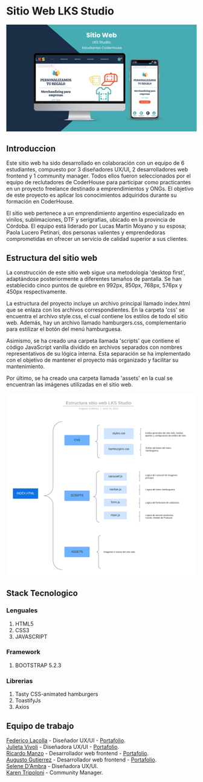 # Sitio Web LKS Studio

![Portada](./assets/PortadaLKStudio.png)

## Introduccion

Este sitio web ha sido desarrollado en colaboración con un equipo de 6 estudiantes, compuesto por 3 diseñadores UX/UI, 2 desarrolladores web frontend y 1 community manager. Todos ellos fueron seleccionados por el equipo de reclutadores de CoderHouse para participar como practicantes en un proyecto freelance destinado a emprendimientos y ONGs. El objetivo de este proyecto es aplicar los conocimientos adquiridos durante su formación en CoderHouse.

El sitio web pertenece a un emprendimiento argentino especializado en vinilos, sublimaciones, DTF y serigrafías, ubicado en la provincia de Córdoba. El equipo está liderado por Lucas Martín Moyano y su esposa; Paola Lucero Petinari, dos personas valientes y emprendedoras comprometidas en ofrecer un servicio de calidad superior a sus clientes.

## Estructura del sitio web
 
La construcción de este sitio web sigue una metodología 'desktop first', adaptándose posteriormente a diferentes tamaños de pantalla. Se han establecido cinco puntos de quiebre en 992px, 850px, 768px, 576px y 450px respectivamente.

La estructura del proyecto incluye un archivo principal llamado index.html que se enlaza con los archivos correspondientes. En la carpeta 'css' se encuentra el archivo style.css, el cual contiene los estilos de todo el sitio web. Además, hay un archivo llamado hamburgers.css, complementario para estilizar el botón del menú hamburguesa.

Asimismo, se ha creado una carpeta llamada 'scripts' que contiene el código JavaScript vanilla dividido en archivos separados con nombres representativos de su lógica interna. Esta separación se ha implementado con el objetivo de mantener el proyecto más organizado y facilitar su mantenimiento.

Por último, se ha creado una carpeta llamada 'assets' en la cual se encuentran las imágenes utilizadas en el sitio web.

![Estructura](./assets/Diagrama.png)

## Stack Tecnologico 

### Lenguales
1. HTML5
2. CSS3
4. JAVASCRIPT 

### Framework
1. BOOTSTRAP 5.2.3

### Librerias
1. Tasty CSS-animated hamburgers
2. ToastifyJs
3. Axios

## Equipo de trabajo
[Federico Lacolla](https://www.linkedin.com/in/federico-lacolla ) - Diseñador UX/UI - [Portafolio](https://www.behance.net/federicola1dce/projects).<br>
[Julieta Vivoli](https://www.linkedin.com/in/julietavivoli/ ) - Diseñadora UX/UI - [Portafolio](https://www.behance.net/julietavivoli).<br>
[Ricardo Manzo](https://www.linkedin.com/in/manzo-ricardo/) - Desarrollador web frontend - [Portafolio](https://portfolio-ricardo-manzo.vercel.app/).<br>
[Augusto Gutierrez](https://www.linkedin.com/in/augusto-gutierrez/) - Desarrollador web frontend - [Portafolio](https://augustogutierrez.netlify.app/).<br>
[Selene D'Ambra]( https://www.linkedin.com/in/selenedambra/) - Diseñadora UX/UI.<br>
[Karen Tripoloni](https://www.linkedin.com/in/karen-tripoloni/) - Community Manager.
